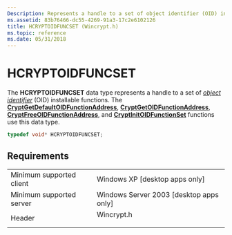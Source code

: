 ```yaml
---
Description: Represents a handle to a set of object identifier (OID) installable functions.
ms.assetid: 83b76466-dc55-4269-91a3-17c2e6102126
title: HCRYPTOIDFUNCSET (Wincrypt.h)
ms.topic: reference
ms.date: 05/31/2018
---
```


# HCRYPTOIDFUNCSET

The **HCRYPTOIDFUNCSET** data type represents a handle to a set of [*object identifier*](../secgloss/o-gly.md) (OID) installable functions. The [**CryptGetDefaultOIDFunctionAddress**](/windows/desktop/api/Wincrypt/nf-wincrypt-cryptgetdefaultoidfunctionaddress), [**CryptGetOIDFunctionAddress**](/windows/desktop/api/Wincrypt/nf-wincrypt-cryptgetoidfunctionaddress), [**CryptFreeOIDFunctionAddress**](/windows/desktop/api/Wincrypt/nf-wincrypt-cryptfreeoidfunctionaddress), and [**CryptInitOIDFunctionSet**](/windows/desktop/api/Wincrypt/nf-wincrypt-cryptinitoidfunctionset) functions use this data type.


```C++
typedef void* HCRYPTOIDFUNCSET;
```



## Requirements



|                                     |                                                                                       |
|-------------------------------------|---------------------------------------------------------------------------------------|
| Minimum supported client<br/> | Windows XP \[desktop apps only\]<br/>                                           |
| Minimum supported server<br/> | Windows Server 2003 \[desktop apps only\]<br/>                                  |
| Header<br/>                   | <dl> <dt>Wincrypt.h</dt> </dl> |



 

 